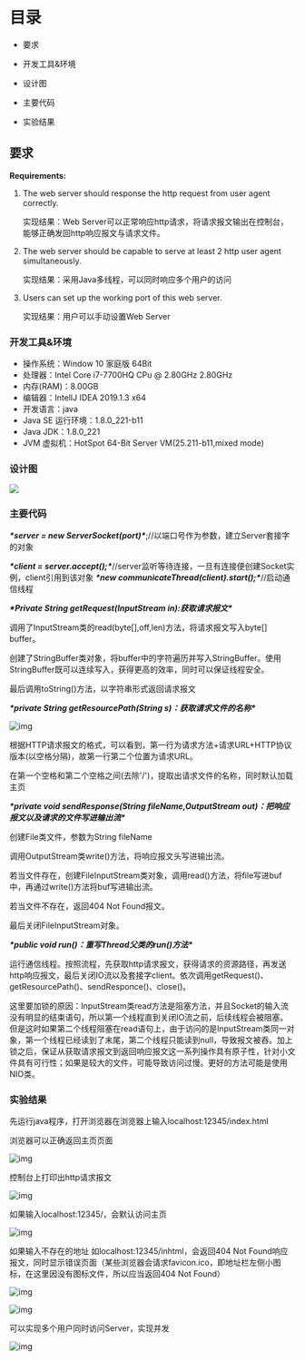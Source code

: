 # 目录

- 要求

- 开发工具&环境

- 设计图

- 主要代码

- 实验结果

  

## 要求

**Requirements:**

1. The web server should response the http request from user agent correctly.

   实现结果：Web Server可以正常响应http请求，将请求报文输出在控制台，能够正确发回http响应报文与请求文件。

2. The web server should be capable to serve at least 2 http user agent simultaneously.

   实现结果：采用Java多线程，可以同时响应多个用户的访问

3. Users can set up the working port of this web server.

   实现结果：用户可以手动设置Web Server

### 开发工具&环境

- 操作系统：Window 10 家庭版 64Bit
- 处理器：Intel Core i7-7700HQ CPu @ 2.80GHz 2.80GHz
- 内存(RAM)：8.00GB
- 编辑器：IntellJ IDEA 2019.1.3 x64
- 开发语言：java
- Java SE 运行环境：1.8.0_221-b11
- Java JDK：1.8.0_221
- JVM 虚拟机：HotSpot 64-Bit Server VM(25.211-b11,mixed mode)

### 设计图

![](img\1.jpg)

### 主要代码

***\*server = new ServerSocket(port)\****;//以端口号作为参数，建立Server套接字的对象

***\*client = server.accept();\****//server监听等待连接，一旦有连接便创建Socket实例，client引用到该对象
***\*new communicateThread(client).start();\****//启动通信线程

***\*Private String getRequest(InputStream in):获取请求报文\****

调用了InputStream类的read(byte[],off,len)方法，将请求报文写入byte[] buffer。

创建了StringBuffer类对象，将buffer中的字符遍历并写入StringBuffer。使用StringBuffer既可以连续写入，获得更高的效率，同时可以保证线程安全。

最后调用toString()方法，以字符串形式返回请求报文

***\*private String getResourcePath(String s)：获取请求文件的名称\****

![img](img\2.png) 

根据HTTP请求报文的格式，可以看到，第一行为请求方法+请求URL+HTTP协议版本(以空格分隔)，故第一行第二个位置为请求URL。

在第一个空格和第二个空格之间(去除'/')，提取出请求文件的名称，同时默认加载主页

***\*private void sendResponse(String fileName,OutputStream out)：把响应报文以及请求的文件写进输出流\****

创建File类文件，参数为String fileName

调用OutputStream类write()方法，将响应报文头写进输出流。

若当文件存在，创建FileInputStream类对象，调用read()方法，将file写进buf中，再通过write()方法将buf写进输出流。

若当文件不存在，返回404 Not Found报文。

最后关闭FileInputStream对象。

***\*public void run()：重写Thread父类的run()方法\****

运行通信线程。按照流程，先获取http请求报文，获得请求的资源路径，再发送http响应报文，最后关闭IO流以及套接字client。依次调用getRequest()、getResourcePath()、sendResponce()、close()。

这里要加锁的原因：InputStream类read方法是阻塞方法，并且Socket的输入流没有明显的结束语句，所以第一个线程直到关闭IO流之前，后续线程会被阻塞。但是这时如果第二个线程阻塞在read语句上，由于访问的是InputStream类同一对象，第一个线程已经读到了末尾，第二个线程只能读到null，导致报文被吞。加上锁之后，保证从获取请求报文到返回响应报文这一系列操作具有原子性，针对小文件具有可行性；如果是较大的文件，可能导致访问过慢。更好的方法可能是使用NIO类。

### 实验结果

先运行java程序，打开浏览器在浏览器上输入localhost:12345/index.html

浏览器可以正确返回主页页面

![img](img\3.jpg) 

 控制台上打印出http请求报文

 ![img](img\4.jpg)

 如果输入localhost:12345/，会默认访问主页

![img](img\5.jpg) 

如果输入不存在的地址 如localhost:12345/inhtml，会返回404 Not Found响应报文，同时显示错误页面（某些浏览器会请求favicon.ico，即地址栏左侧小图标，在这里因没有图标文件，所以应当返回404 Not Found）

![img](img\6.jpg) 

![img](img\7.jpg) 

可以实现多个用户同时访问Server，实现并发

![img](img\8.jpg) 